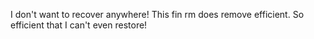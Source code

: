 I don't want to recover anywhere! 
This fin rm does remove efficient.
So efficient that I can't even restore!
